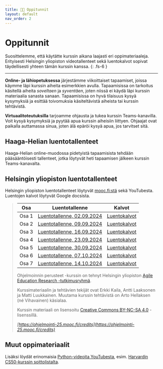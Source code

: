 ```yaml
---
title: 🧑‍🏫 Oppitunnit
layout: default
nav_order: 2
---
```


# Oppitunnit

Suosittelemme, että käytätte kurssin aikana laajasti eri oppimateriaaleja. Erityisesti Helsingin yliopiston videotallenteet sekä luentokalvot sopivat täydellisesti yhteen tämän kurssin kanssa.
{: .fs-6 }

---

**Online- ja lähiopetuksessa** järjestämme viikoittaiset tapaamiset, joissa käymme läpi kurssin aiheita esimerkkien avulla. Tapaamisissa on tarkoitus käsitellä aiheita *soveltaen* ja *syventäen*, joten niissä ei käydä läpi kurssin materiaalia sanasta sanaan. Tapaamisissa on hyvä tilaisuus kysyä kysymyksiä ja esittää toivomuksia käsiteltävistä aiheista tai kurssin tehtävistä.

**Virtuaalitoteutuksilla** tarjoamme ohjausta ja tukea kurssin Teams-kanavilla. Voit kysyä kysymyksiä ja pyytää apua kurssin aiheisiin liittyen. Ohjaajat ovat paikalla auttamassa sinua, joten älä epäröi kysyä apua, jos tarvitset sitä.


## Haaga-Helian luentotallenteet

Haaga-Helian online-muodossa pidetyistä tapaamisista tehdään pääsääntöisesti tallenteet, jotka löytyvät heti tapaamisen jälkeen kurssin Teams-kanavalta.


## Helsingin yliopiston luentotallenteet

Helsingin yliopiston luentotallenteet löytyvät [mooc.fi:stä](https://ohjelmointi-25.mooc.fi/#luentotallenteet) sekä YouTubesta. Luentojen kalvot löytyvät Google docsista.


> Osa    | Luentotallenne | Kalvot
> -------|----------------|-------
> Osa 1  | [Luentotallenne, 02.09.2024](https://youtu.be/cmxG1fskOEg) | [Luentokalvot](https://docs.google.com/presentation/d/1b66YpK99-o3uJDZzwBxRgRIgeORQ0mwEoV0ziP48dd4/edit?usp=sharing)
> Osa 2  | [Luentotallenne, 09.09.2024](https://youtu.be/6HIHvGmoMCA) | [Luentokalvot](https://docs.google.com/presentation/d/1HGZti8rEAfrwavAV0l0GxOxeBqSY52DhCls50xpYSDo/edit?usp=sharing)
> Osa 3  | [Luentotallenne, 16.09.2024](https://youtu.be/ti6YZ9ku2tA) | [Luentokalvot](https://docs.google.com/presentation/d/16dvar9xgSgQgrgrBm0albWf9mLoGq-bAbMDD-YIWIMk/edit?usp=sharing)
> Osa 4  | [Luentotallenne, 23.09.2024](https://youtu.be/haDJhhFrFG4) | [Luentokalvot](https://docs.google.com/presentation/d/1CRU9k0VpfHJugW_7qNlglIsbK0NeLeEpypTLuO0doPQ/edit?usp=sharing)
> Osa 5  | [Luentotallenne, 30.09.2024](https://youtu.be/VN2zpbAi2QU) | [Luentokalvot](https://docs.google.com/presentation/d/1UBQ8L6wlWfGbLQDxBV5-d5HtV2fmiK5RFRXfQMQ6QGk/edit?usp=sharing)
> Osa 6  | [Luentotallenne, 07.10.2024](https://youtu.be/Hx6ScppSUKc) | [Luentokalvot](https://docs.google.com/presentation/d/1dNa90E5_AE7OxPHM09_JPEyQyl2hSO0h7yc2uaZWQ98/edit?usp=sharing)
> Osa 7  | [Luentotallenne, 14.10.2024](https://youtu.be/AL3YhX148Dc) | [Luentokalvot](https://docs.google.com/presentation/d/1seHBXgqyh4cCnf0VL2BacLZwiuMI5v9E6N6xUtbboU8/edit?usp=sharing)
>
> Ohjelmoinnin perusteet -kurssin on tehnyt Helsingin yliopiston [Agile Education Research -tutkimusryhmä](https://www.helsinki.fi/en/researchgroups/data-driven-education).
>
> Kurssimateriaalin ja tehtävien tekijät ovat Erkki Kaila, Antti Laaksonen ja Matti Luukkainen. Muutama kurssin tehtävistä on Arto Hellaksen (né Vihavainen) käsialaa.
>
> Kurssin materiaali on lisensoitu [Creative Commons BY-NC-SA 4.0](https://creativecommons.org/licenses/by-nc-sa/4.0/deed.fi) -lisenssillä.
>
> *[https://ohjelmointi-25.mooc.fi/credits](https://ohjelmointi-25.mooc.fi/credits)*


## Muut oppimateriaalit

Lisäksi löydät erinomaisia [Python-videoita YouTubesta](https://www.youtube.com/results?search_query=python), esim. [Harvardin CS50-kurssin soittolistalta](https://www.youtube.com/playlist?list=PLhQjrBD2T3817j24-GogXmWqO5Q5vYy0V).
